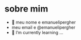 # sobre mim
- 👋 meu nome e emanuelipergher
- meu email e @emanuelipergher
- 🌱 I’m currently learning ...
